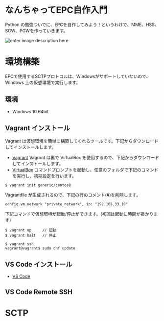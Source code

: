 # なんちゃってEPC自作入門
Python の勉強ついでに、EPCを自作してみよう！というわけで、MME、HSS、SGW、PGWを作っていきます。

![enter image description here](https://user-images.githubusercontent.com/1900544/84593371-e17ae600-ae86-11ea-872d-4aaf0fe4bfa1.png)


# 環境構築
EPCで使用するSCTPプロトコルは、Windowsがサポートしていないので、Windows 上の仮想環境で実行します。

## 環境

- Windows 10 64bit

## Vagrant インストール
Vagrant は仮想環境を簡単に構築してくれるツールです。下記からダウンロードしてインストールします。
- [Vagrant](https://www.vagrantup.com/)
Vagrant は裏で VirtualBox を使用するので、下記からダウンロードしてインストールします。
- [VirtualBox](https://www.virtualbox.org/)
コマンドプロンプトを起動し、任意のフォルダで下記のコマンドを実行し、初期設定を行います。
```
$ vagrant init generic/centos8
```
Vagrantfile が生成されるので、下記の行のコメント(#)を削除します。
```
config.vm.network "private_network", ip: "192.168.33.10"
```
下記コマンドで仮想環境が起動/停止ができます。(初回は起動に時間が掛かります)
```
$ vagrant up     // 起動
$ vagrant halt   // 停止
```

```
$ vagrant ssh
vagrant@vagrant$ sudo dnf update
```

## VS Code インストール

- [VS Code](https://azure.microsoft.com/ja-jp/products/visual-studio-code/)

## VS Code Remote SSH 

# SCTP
<!--stackedit_data:
eyJoaXN0b3J5IjpbNTk5Njg2NzYsLTE4NTc4ODQ5MCwtMTUxMD
Y0ODk3MiwtOTM3MzE5NTk4LDE0NTE4MzYwNDgsNDk0NTcxMjIx
LC0xMDg3NjA2ODU3LC0xMDc0ODAxOTk4LC05MTM5ODMyNjEsLT
UwMjMzMDQ3NywtODMzOTEzNDcsLTEyMTQ2MTcwOTksLTUyMTcy
NzY4NSw4OTM4Mzc1NzEsMTQ2OTczNjMwNywxMTc2NTU0OTUsMT
Y5NDI3NDExMF19
-->